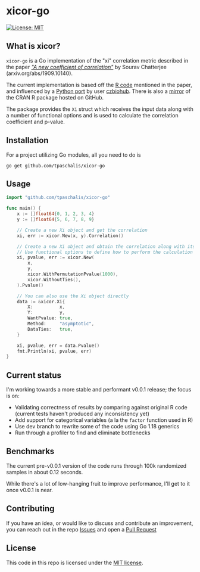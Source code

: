 # xicor-go

[![License: MIT](https://img.shields.io/badge/License-MIT-yellow.svg)](https://opensource.org/licenses/MIT)

## What is xicor?
`xicor-go` is a Go implementation of the "xi" correlation metric described in the paper [_"A new coefficient of correlation"_](https://arxiv.org/pdf/1909.10140.pdf) by Sourav Chatterjee (arxiv.org/abs/1909.10140).

The current implementation is based off the [R code](https://statweb.stanford.edu/~souravc/xi.R) mentioned in the paper, and influenced by a [Python port](https://github.com/czbiohub/xicor) by user [czbiohub](https://github.com/czbiohub/xicor). There is also a [mirror](https://github.com/cran/XICOR) of the CRAN R package hosted on GitHub.

The package provides the `Xi` struct which receives the input data along with a number of functional options and is used to calculate the correlation coefficient and p-value.

<!--
There is also a dev branch which utilizes [Go generics](https://go.dev/doc/tutorial/generics) introduced in Go 1.18, which will be merged into the canonical release once Go 1.18 is released in February.
-->

## Installation
For a project utilizing Go modules, all you need to do is
```
go get github.com/tpaschalis/xicor-go
```

## Usage

```go
import "github.com/tpaschalis/xicor-go"

func main() {
	x := []float64{0, 1, 2, 3, 4}
	y := []float64{5, 6, 7, 8, 9}

	// Create a new Xi object and get the correlation
	xi, err := xicor.New(x, y).Correlation()

	// Create a new Xi object and obtain the correlation along with its p-value
	// Use functional options to define how to perform the calculation
	xi, pvalue, err := xicor.New(
		x,
		y,
		xicor.WithPermutationPvalue(1000),
		xicor.WithoutTies(),
	).Pvalue()

	// You can also use the Xi object directly
	data := &xicor.Xi{
		X:          x,
		Y:          y,
		WantPvalue: true,
		Method:     "asymptotic",
		DataTies:   true,
	}

	xi, pvalue, err = data.Pvalue()
	fmt.Println(xi, pvalue, err)
}
```

## Current status
I'm working towards a more stable and performant v0.0.1 release; the focus is on:
- Validating correctness of results by comparing against original R code (current tests haven't produced any inconsistency yet)
- Add support for categorical variables (a la the `factor` function used in R)
- Use dev branch to rewrite some of the code using Go 1.18 generics
- Run through a profiler to find and eliminate bottlenecks

## Benchmarks
The current pre-v0.0.1 version of the code runs through 100k randomized samples in about 0.12 seconds.

While there's a lot of low-hanging fruit to improve performance, I'll get to it once v0.0.1 is near.

## Contributing
If you have an idea, or would like to discuss and contribute an improvement, you can reach out in the repo [Issues](https://github.com/tpaschalis/xicor-go/issues) and open a [Pull Request](https://github.com/tpaschalis/xicor-go/pulls)

## License
This code in this repo is licensed under the [MIT license](LICENSE).
